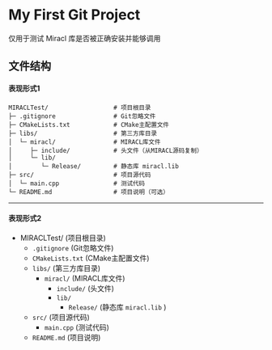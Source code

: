 # My First Git Project
仅用于测试 Miracl 库是否被正确安装并能够调用

## 文件结构
#### 表现形式1
```plaintext
MIRACLTest/                  # 项目根目录
├─ .gitignore                # Git忽略文件
├─ CMakeLists.txt            # CMake主配置文件
├─ libs/                     # 第三方库目录
│  └─ miracl/                # MIRACL库文件
│     ├─ include/            # 头文件（从MIRACL源码复制）
│     └─ lib/
│        └─ Release/         # 静态库 miracl.lib
├─ src/                      # 项目源代码
│  └─ main.cpp               # 测试代码
└─ README.md                 # 项目说明（可选）
```

- - -

#### 表现形式2
- MIRACLTest/                (项目根目录)
  - `.gitignore`             (Git忽略文件)
  - `CMakeLists.txt`         (CMake主配置文件)
  - `libs/`                  (第三方库目录)  
    - `miracl/`              (MIRACL库文件)  
      - `include/`           (头文件)  
      - `lib/`  
        - `Release/`         (静态库 `miracl.lib` ) 
  - `src/`                   (项目源代码)  
    - `main.cpp`             (测试代码)  
  - `README.md`              (项目说明)

